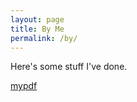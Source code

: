 ```yaml
---
layout: page
title: By Me
permalink: /by/
---
```


Here's some stuff I've done.

<a href="https://github.com/brendanmapes/brendanmapes.github.io/blob/976af98db52c8023cbc9bea254705973eaf6489c/docs/_pdfs/thesis.pdf">mypdf</a>

